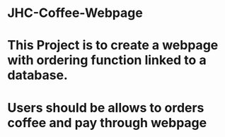 # JHC-Coffee-Webpage
# This Project is to create a webpage with ordering function linked to a database.
# Users should be allows to orders coffee and pay through webpage
